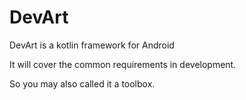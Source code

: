 # DevArt

DevArt is a kotlin framework for Android

It will cover the common requirements in development.

So you may also called it a toolbox.
